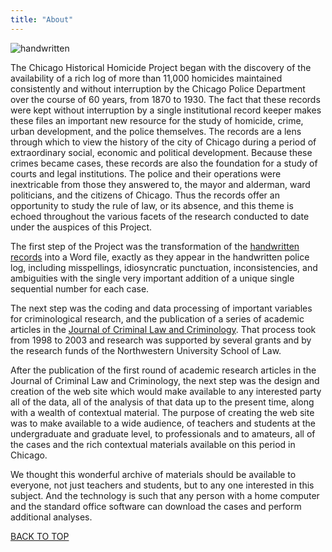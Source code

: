 ```yaml
---
title: "About"
---
```


![handwritten](/img/about/handwritten.jpg)

The Chicago Historical Homicide Project began with the discovery of the availability of a rich log of more than 11,000 homicides maintained consistently and without interruption by the Chicago Police Department over the course of 60 years, from 1870 to 1930. The fact that these records were kept without interruption by a single institutional record keeper makes these files an important new resource for the study of homicide, crime, urban development, and the police themselves. The records are a lens through which to view the history of the city of Chicago during a period of extraordinary social, economic and political development. Because these crimes became cases, these records are also the foundation for a study of courts and legal institutions. The police and their operations were inextricable from those they answered to, the mayor and alderman, ward politicians, and the citizens of Chicago. Thus the records offer an opportunity to study the rule of law, or its absence, and this theme is echoed throughout the various facets of the research conducted to date under the auspices of this Project.

The first step of the Project was the transformation of the [handwritten records](/docs_fk/homicide/handwritten_cases.pdf) into a Word file, exactly as they appear in the handwritten police log, including misspellings, idiosyncratic punctuation, inconsistencies, and ambiguities with the single very important addition of a unique single sequential number for each case.

The next step was the coding and data processing of important variables for criminological research, and the publication of a series of academic articles in the [Journal of Criminal Law and Criminology](/pubs/journal/). That process took from 1998 to 2003 and research was supported by several grants and by the research funds of the Northwestern University School of Law.

After the publication of the first round of academic research articles in the Journal of Criminal Law and Criminology, the next step was the design and creation of the web site which would make available to any interested party all of the data, all of the analysis of that data up to the present time, along with a wealth of contextual material. The purpose of creating the web site was to make available to a wide audience, of teachers and students at the undergraduate and graduate level, to professionals and to amateurs, all of the cases and the rich contextual materials available on this period in Chicago.

We thought this wonderful archive of materials should be available to everyone, not just teachers and students, but to any one interested in this subject. And the technology is such that any person with a home computer and the standard office software can download the cases and perform additional analyses.

[BACK TO TOP](/about/#TOP/)
